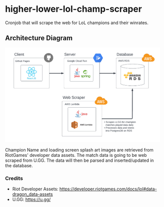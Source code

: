 # higher-lower-lol-champ-scraper
Cronjob that will scrape the web for LoL champions and their winrates.

## Architecture Diagram
![arch_diagram](https://github.com/DigitalWatergun/higher-lower-lol-champ-scraper/blob/main/diagram/HigherLowerLolChamp_Architecture_Diagram.png)

Champion Name and loading screen splash art images are retrieved from RiotGames' developer data assets.
The match data is going to be web scraped from U.GG. 
The data will then be parsed and inserted/updated in the database. 

### Credits
- Riot Developer Assets: https://developer.riotgames.com/docs/lol#data-dragon_data-assets
- U.GG: https://u.gg/